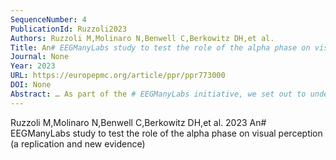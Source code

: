 ```yaml
---
SequenceNumber: 4
PublicationId: Ruzzoli2023
Authors: Ruzzoli M,Molinaro N,Benwell C,Berkowitz DH,et al.
Title: An# EEGManyLabs study to test the role of the alpha phase on visual perception (a replication and new evidence)
Journal: None
Year: 2023
URL: https://europepmc.org/article/ppr/ppr773000
DOI: None
Abstract: … As part of the # EEGManyLabs initiative, we set out to undertake a high-powered, multi-site replication of an influential study on this topic. In the original study , Mathewson et al. (2009) …
---
```


Ruzzoli M,Molinaro N,Benwell C,Berkowitz DH,et al. 2023 An# EEGManyLabs study to test the role of the alpha phase on visual perception (a replication and new evidence)